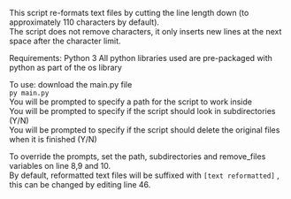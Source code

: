 This script re-formats text files by cutting the line length down (to approximately 110 characters by default).  
The script does not remove characters, it only inserts new lines at the next space after the character limit.  

Requirements:
Python 3
All python libraries used are pre-packaged with python as part of the os library

To use:
download the main.py file  
`py main.py`  
You will be prompted to specify a path for the script to work inside  
You will be prompted to specify if the script should look in subdirectories (Y/N)  
You will be prompted to specify if the script should delete the original files when it is finished (Y/N)  


To override the prompts, set the path, subdirectories and remove_files variables on line 8,9 and 10.  
By default, reformatted text files will be suffixed with `[text reformatted]` ,  this can be changed by editing line 46.
